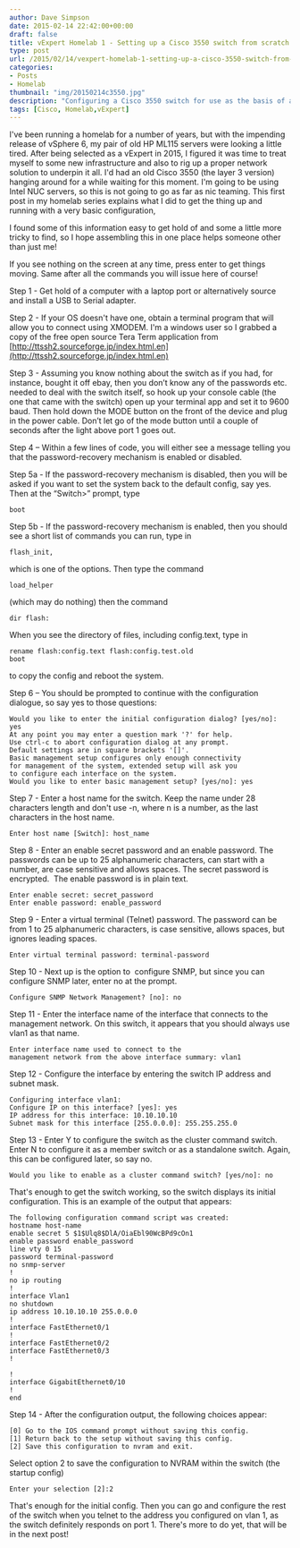 ```yaml
---
author: Dave Simpson
date: 2015-02-14 22:42:00+00:00
draft: false
title: vExpert Homelab 1 - Setting up a Cisco 3550 switch from scratch
type: post
url: /2015/02/14/vexpert-homelab-1-setting-up-a-cisco-3550-switch-from-scratch/
categories:
- Posts
- Homelab
thumbnail: "img/20150214c3550.jpg"
description: "Configuring a Cisco 3550 switch for use as the basis of a homelab network"
tags: [Cisco, Homelab,vExpert]
---
```


I've been running a homelab for a number of years, but with the impending release of vSphere 6, my pair of old HP ML115 servers were looking a little tired. After being selected as a vExpert in 2015, I figured it was time to treat myself to some new infrastructure and also to rig up a proper network solution to underpin it all. I'd had an old Cisco 3550 (the layer 3 version) hanging around for a while waiting for this moment. I'm going to be using Intel NUC servers, so this is not going to go as far as nic teaming. This first post in my homelab series explains what I did to get the thing up and running with a very basic configuration,  
  
I found some of this information easy to get hold of and some a little more tricky to find, so I hope assembling this in one place helps someone other than just me!  
  
If you see nothing on the screen at any time, press enter to get things moving. Same after all the commands you will issue here of course!  
  
Step 1 - Get hold of a computer with a laptop port or alternatively source and install a USB to Serial adapter.   
  
Step 2 - If your OS doesn't have one, obtain a terminal program that will allow you to connect using XMODEM. I'm a windows user so I grabbed a copy of the free open source Tera Term application from [http://ttssh2.sourceforge.jp/index.html.en](http://ttssh2.sourceforge.jp/index.html.en)  
  
Step 3 - Assuming you know nothing about the switch as if you had, for instance, bought it off ebay, then you don’t know any of the passwords etc. needed to deal with the switch itself, so hook up your console cable (the one that came with the switch) open up your terminal app and set it to 9600 baud. Then hold down the MODE button on the front of the device and plug in the power cable. Don’t let go of the mode button until a couple of seconds after the light above port 1 goes out.   
  
Step 4 – Within a few lines of code, you will either see a message telling you that the password-recovery mechanism is enabled or disabled.   
  
Step 5a - If the password-recovery mechanism is disabled, then you will be asked if you want to set the system back to the default config, say yes. Then at the “Switch>” prompt, type 

	boot   
  
Step 5b - If the password-recovery mechanism is enabled, then you should see a short list of commands you can run, type in
 
	flash_init, 

which is one of the options. Then type the command 

	load_helper 

(which may do nothing) then the command 

	dir flash:    

When you see the directory of files, including config.text, type in 

	rename flash:config.text flash:config.test.old 
	boot 

to copy the config and reboot the system.  
  
Step 6 – You should be prompted to continue with the configuration dialogue, so say yes to those questions:

	Would you like to enter the initial configuration dialog? [yes/no]: yes  
	At any point you may enter a question mark '?' for help.  
	Use ctrl-c to abort configuration dialog at any prompt.  
	Default settings are in square brackets '[]'.  
	Basic management setup configures only enough connectivity  
	for management of the system, extended setup will ask you  
	to configure each interface on the system.  
	Would you like to enter basic management setup? [yes/no]: yes  
  
Step 7 - Enter a host name for the switch. Keep the name under 28 characters length and don't use -n, where n is a number, as the last characters in the host name.  

	Enter host name [Switch]: host_name  

Step 8 - Enter an enable secret password and an enable password. The passwords can be up to 25 alphanumeric characters, can start with a number, are case sensitive and allows spaces. The secret password is encrypted.  The enable password is in plain text.  
	
	Enter enable secret: secret_password  
	Enter enable password: enable_password  

Step 9 - Enter a virtual terminal (Telnet) password. The password can be from 1 to 25 alphanumeric characters, is case sensitive, allows spaces, but ignores leading spaces. 

	Enter virtual terminal password: terminal-password  

Step 10 - Next up is the option to  configure SNMP, but since you can configure SNMP later, enter no at the prompt.

	Configure SNMP Network Management? [no]: no  

Step 11 - Enter the interface name of the interface that connects to the management network. On this switch, it appears that you should always use vlan1 as that name.

	Enter interface name used to connect to the  
	management network from the above interface summary: vlan1  

Step 12 - Configure the interface by entering the switch IP address and subnet mask.  

	Configuring interface vlan1:  
	Configure IP on this interface? [yes]: yes   
	IP address for this interface: 10.10.10.10  
	Subnet mask for this interface [255.0.0.0]: 255.255.255.0  

Step 13 - Enter Y to configure the switch as the cluster command switch. Enter N to configure it as a member switch or as a standalone switch. Again, this can be configured later, so say no. 

	Would you like to enable as a cluster command switch? [yes/no]: no  
  
That's enough to get the switch working, so the switch displays its initial configuration. This is an example of the output that appears: 

	The following configuration command script was created:  
	hostname host-name  
	enable secret 5 $1$Ulq8$DlA/OiaEbl90WcBPd9cOn1  
	enable password enable_password  
	line vty 0 15  
	password terminal-password  
	no snmp-server  
	!  
	no ip routing  
	!  
	interface Vlan1  
	no shutdown  
	ip address 10.10.10.10 255.0.0.0  
	!  
	interface FastEthernet0/1  
	!  
	interface FastEthernet0/2  
	interface FastEthernet0/3  
	!  
	  
	!  
	interface GigabitEthernet0/10  
	!  
	end  
  
Step 14 - After the configuration output, the following choices appear: 

	[0] Go to the IOS command prompt without saving this config.  
	[1] Return back to the setup without saving this config.  
	[2] Save this configuration to nvram and exit.  

Select option 2 to save the configuration to NVRAM within the switch (the startup config)  

	Enter your selection [2]:2  

That's enough for the initial config. Then you can go and configure the rest of the switch when you telnet to the address you configured on vlan 1, as the switch definitely responds on port 1. There's more to do yet, that will be in the next post!
